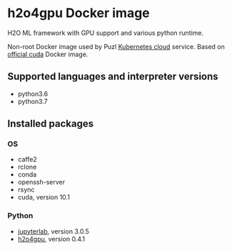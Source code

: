 # h2o4gpu Docker image

H2O ML framework with GPU support and various python runtime.

Non-root Docker image used by Puzl [Kubernetes cloud](https://puzl.cloud) service. Based on [official cuda](https://hub.docker.com/r/nvidia/cuda) Docker image.
## Supported languages and interpreter versions
- python3.6
- python3.7

## Installed packages
### OS
- caffe2
- rclone
- conda
- openssh-server
- rsync
- cuda, version 10.1

### Python
- [jupyterlab](https://pypi.org/project/jupyterlab/), version 3.0.5
- [h2o4gpu](https://pypi.org/project/h2o4gpu/), version 0.4.1

